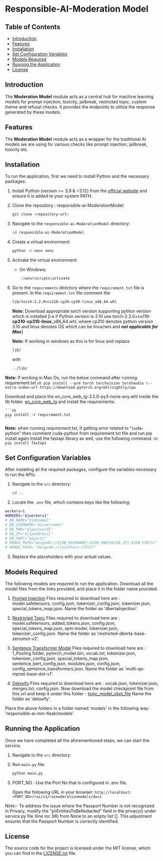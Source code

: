 # Responsible-AI-Moderation Model 

## Table of Contents

- [Introduction](#introduction)
- [Features](#features)
- [Installation](#installation)
- [Set Configuration Variables](#set-configuration-variables)
- [Models Required](#models-required)
- [Running the Application](#running-the-application)
- [License](#license)

  
## Introduction
The **Moderation Model** module acts as a central hub for machine learning models for prompt injection, toxicity, jailbreak, restricted topic, custom theme and refusal checks. It provides the endpoints to utilize the response generated by these models.

## Features
The **Moderation Model** module acts as a wrapper for the traditional AI models we are using for various checks like prompt injection, jailbreak, toxicity etc. 

## Installation
To run the application, first we need to install Python and the necessary packages:

1. Install Python (version >= 3.9 & <3.12) from the [official website](https://www.python.org/downloads/) and ensure it is added to your system PATH.

2. Clone the repository : responsible-ai-ModerationModel:
    ```sh
    git clone <repository-url>
    ```

3. Navigate to the `responsible-ai-ModerationModel` directory:
    ```sh
    cd responsible-ai-ModerationModel
    ```

4. Create a virtual environment:
    ```sh
    python -m venv venv
    ```

5. Activate the virtual environment:
    - On Windows:
        ```sh
        .\venv\Scripts\activate
         ```

6. Go to the `requirements` directory where the `requirement.txt` file is present.
    In the `requirement.txt` file comment the 
    ```sh
    lib/torch-2.2.0+cu118-cp39-cp39-linux_x86_64.whl  
    ```
    **Note:** Download appropriate torch version supporting python version which is installed [i.e if Python version is 3.10 use torch-2.2.0+cu118-**cp310**-**cp310**-**linux**_x86_64.whl, where cp310 denotes python version 3.10 and linux denotes OS which can be linux/win and **_not applicable for Mac_**]
   
    **Note:** If working in windows as this is for linux and replace 
    ```sh
    lib/
    ```
    with 
    ```sh
    ../lib/
    ```
  **Note:** If working in Mac Os, run the below command after running requirement.txt
     ```sh
   pip install --pre torch torchvision torchaudio \--extra-index-url https://download.pytorch.org/whl/nightly/cpu
    ```
  
  Download and place the en_core_web_lg-3.5.0-py3-none-any.whl inside the lib folder.
    [en_core_web_lg](https://github.com/explosion/spacy-models/releases/download/en_core_web_lg-3.5.0/en_core_web_lg-3.5.0-py3-none-any.whl) and install the requirements:
    
    ```sh
    pip install -r requirement.txt
    ```
    
  **Note:** when running requirement.txt, if getting error related to "cuda-python" then comment cuda-python from 
          requirement.txt file and run pip install again
    Install the fastapi library as well, use the following command:
    ```sh
    pip install fastapi
    ```
## Set Configuration Variables
After installing all the required packages, configure the variables necessary to run the APIs.

1. Navigate to the `src` directory:
    ```sh
    cd ..
    ```

2. Locate the `.env` file, which contains keys like the following:

  ```sh
  workers=1
  WORKERS="${workers}"
  # DB_NAME="${dbname}"
  # DB_USERNAME="${username}"
  # DB_PWD="${password}"
  # DB_IP="${ipaddress}"
  # DB_PORT="${port}"
  # MONGO_PATH="mongodb://${DB_USERNAME}:${DB_PWD}@${DB_IP}:${DB_PORT}/"
  # MONGO_PATH= "mongodb://localhost:27017/"
  ```

3. Replace the placeholders with your actual values.

## Models Required
The following models are required to run the application. Download all the model files from the links provided, and place it in the folder name provided.

1. [Prompt Injection](https://huggingface.co/deepset/deberta-v3-base-injection/tree/main)
Files required to download here are : model.safetensors, config.json, tokenizer_config.json, tokenizer.json, special_tokens_map.json.
Name the folder as 'dbertaInjection'.

2. [Restricted Topic](https://huggingface.co/MoritzLaurer/deberta-v3-base-zeroshot-v2.0/tree/main)
Files required to download here are : model.safetensors, added_tokens.json, config.json, special_tokens_map.json, spm.model, tokenizer.json, tokenizer_config.json.
Name the folder as 'restricted-dberta-base-zeroshot-v2'.

3. [Sentence Transformer Model](https://huggingface.co/sentence-transformers/multi-qa-mpnet-base-dot-v1/tree/main)
Files required to download here are : 1_Pooling folder, pytorch_model.bin, vocab.txt, tokenizer.json, tokenizer_config.json, special_tokens_map.json, sentence_bert_config.json, modules.json, config.json, config_sentence_transformers.json.
Name the folder as 'multi-qa-mpnet-base-dot-v1'.

4. [Detoxify](https://huggingface.co/FacebookAI/roberta-base/tree/main)
Files required to download here are : vocab.json, tokenizer.json, merges.txt, config.json.
Now download the model checkpoint file from this url and keep it under this folder -
[toxic_model_ckpt_file](https://github.com/unitaryai/detoxify/releases/download/v0.3-alpha/toxic_debiased-c7548aa0.ckpt)
Name the folder as 'detoxify'.

Place the above folders in a folder named 'models' in the following way: 'responsible-ai-mm-flask/models'.

## Running the Application
Once we have completed all the aforementioned steps, we can start the service.

1. Navigate to the `src` directory:

2. Run `main.py` file:
    ```sh
    python main.py
     ```

3. PORT_NO : Use the Port No that is configured in .env file.

   Open the following URL in your browser:
  `http://localhost:<PORT_NO>/rai/v1/raimoderationmodels/docs`

Note:- To address the issue where the Passport Number is not recognized in Privacy, modify the "piiEntitiesToBeRedacted" field in the privacy() under service.py file (line no: 98) from None to an empty list []. This adjustment ensures that the Passport Number is correctly identified.
  
## License
The source code for the project is licensed under the MIT license, which you can find in the [LICENSE.txt](LICENSE.txt) file.


